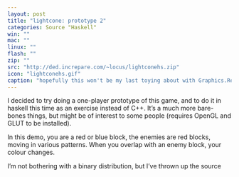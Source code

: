 ```yaml
---
layout: post
title: "lightcone: prototype 2"
categories: Source "Haskell"
win: ""
mac: ""
linux: ""
flash: ""
zip: ""
src: "http://ded.increpare.com/~locus/lightconehs.zip"
icon: "lightconehs.gif"
caption: "hopefully this won't be my last toying about with Graphics.Rendering.OpenGL"
---
```

I decided to try doing a one-player prototype of this game, and to do it in haskell this time as an exercise instead of C++. It’s a much more bare-bones things, but might be of interest to some people (requires OpenGL and GLUT to be installed).

In this demo, you are a red or blue block, the enemies are red blocks, moving in various patterns. When you overlap with an enemy block, your colour changes.

I’m not bothering with a binary distribution, but I’ve thrown up the source
	